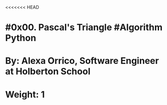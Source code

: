<<<<<<< HEAD

#0x00. Pascal's Triangle
#Algorithm Python
=======
# By: Alexa Orrico, Software Engineer at Holberton School
# Weight: 1


>>>>>>> 
